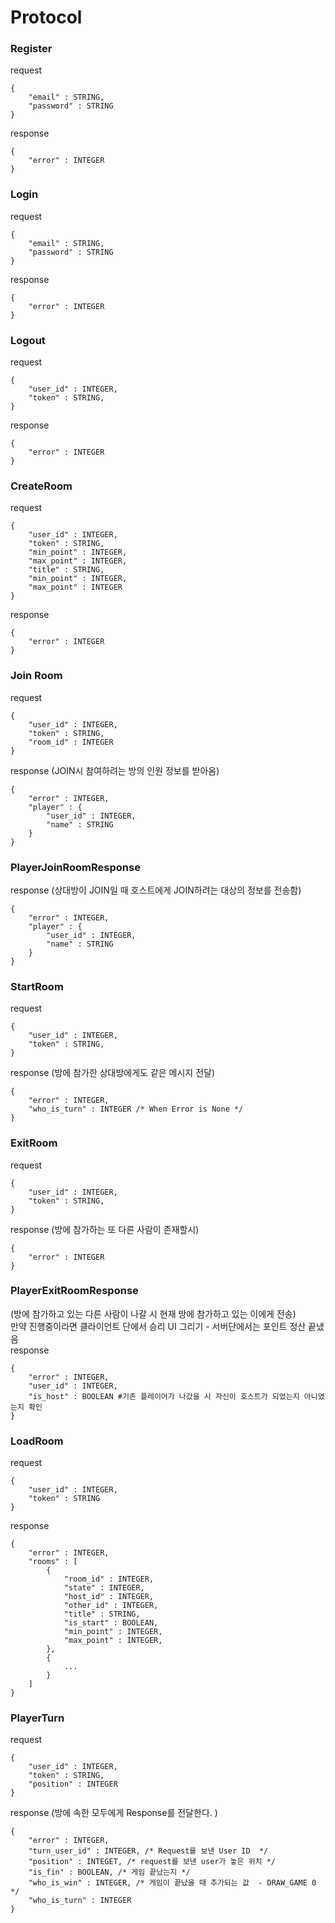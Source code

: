# Protocol 

### Register 
request
```
{
    "email" : STRING, 
    "password" : STRING
}
```
response
```
{
    "error" : INTEGER
}
```

### Login 
request
```
{
    "email" : STRING, 
    "password" : STRING
}
```
response
```
{
    "error" : INTEGER
}
```

### Logout
request
```
{
    "user_id" : INTEGER, 
    "token" : STRING,
}
```
response
```
{
    "error" : INTEGER
}
```

### CreateRoom 
request
```
{
    "user_id" : INTEGER, 
    "token" : STRING,
    "min_point" : INTEGER, 
    "max_point" : INTEGER,
    "title" : STRING,
    "min_point" : INTEGER, 
    "max_point" : INTEGER
}
```
response
```
{
    "error" : INTEGER
}
```

### Join Room
request
```
{
    "user_id" : INTEGER, 
    "token" : STRING,
    "room_id" : INTEGER
}
```
response (JOIN시 참여하려는 방의 인원 정보를 받아옴)
```
{
    "error" : INTEGER, 
    "player" : {
        "user_id" : INTEGER, 
        "name" : STRING
    }
}
```

### PlayerJoinRoomResponse
response (상대방이 JOIN일 때 호스트에게 JOIN하려는 대상의 정보를 전송함)
```
{
    "error" : INTEGER, 
    "player" : {
        "user_id" : INTEGER, 
        "name" : STRING
    }
}
```

### StartRoom
request
```
{
    "user_id" : INTEGER, 
    "token" : STRING,
}
``` 
response (방에 참가한 상대방에게도 같은 메시지 전달)
```
{
    "error" : INTEGER, 
    "who_is_turn" : INTEGER /* When Error is None */
}
```

### ExitRoom
request
```
{
    "user_id" : INTEGER, 
    "token" : STRING,
}
```
response (방에 참가하는 또 다른 사람이 존재할시)
```
{
    "error" : INTEGER
}
```

### PlayerExitRoomResponse
(방에 참가하고 있는 다른 사람이 나갈 시 현재 방에 참가하고 있는 이에게 전송)   
만약 진행중이라면 클라이언트 단에서 승리 UI 그리기 - 서버단에서는 포인트 정산 끝냈음   
response  
```
{
    "error" : INTEGER, 
    "user_id" : INTEGER,
    "is_host" : BOOLEAN #기존 플레이어가 나갔을 시 자신이 호스트가 되었는지 아니였는지 확인
}
```

### LoadRoom
request
```
{
    "user_id" : INTEGER, 
    "token" : STRING
}
```
response
```
{
    "error" : INTEGER, 
    "rooms" : [
        {
            "room_id" : INTEGER, 
            "state" : INTEGER, 
            "host_id" : INTEGER, 
            "other_id" : INTEGER,
            "title" : STRING, 
            "is_start" : BOOLEAN,
            "min_point" : INTEGER, 
            "max_point" : INTEGER,
        },
        {
            ...
        }
    ]
}
```

### PlayerTurn
request 
```
{
    "user_id" : INTEGER, 
    "token" : STRING,
    "position" : INTEGER
}
```
response (방에 속한 모두에게 Response를 전달한다. )
```
{
    "error" : INTEGER,
    "turn_user_id" : INTEGER, /* Request를 보낸 User ID  */
    "position" : INTEGET, /* request를 보낸 user가 놓은 위치 */
    "is_fin" : BOOLEAN, /* 게임 끝났는지 */
    "who_is_win" : INTEGER, /* 게임이 끝났을 때 추가되는 값  - DRAW_GAME 0  */
    "who_is_turn" : INTEGER
}
```